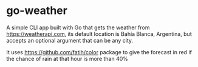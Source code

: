 # go-weather

A simple CLI app built with Go that gets the weather from https://weatherapi.com, its default location is Bahía Blanca, Argentina, but accepts an optional argument that can be any city.

It uses https://github.com/fatih/color package to give the forecast in red if the chance of rain at that hour is more than 40%
